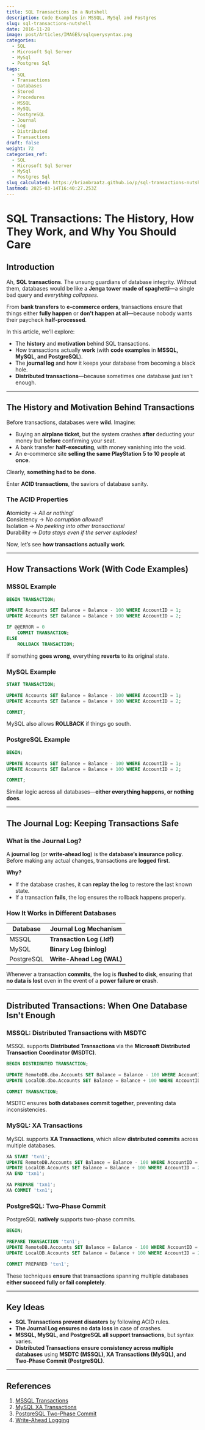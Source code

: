 ```yaml
---
title: SQL Transactions In a Nutshell
description: Code Examples in MSSQL, MySql and Postgres
slug: sql-transactions-nutshell
date: 2016-11-28
image: post/Articles/IMAGES/sqlquerysyntax.png
categories:
  - SQL
  - Microsoft Sql Server
  - MySql
  - Postgres Sql
tags:
  - SQL
  - Transactions
  - Databases
  - Stored
  - Procedures
  - MSSQL
  - MySQL
  - PostgreSQL
  - Journal
  - Log
  - Distributed
  - Transactions
draft: false
weight: 72
categories_ref:
  - SQL
  - Microsoft Sql Server
  - MySql
  - Postgres Sql
slug_calculated: https://brianbraatz.github.io/p/sql-transactions-nutshell
lastmod: 2025-03-14T16:40:27.253Z
---
```

# SQL Transactions: The History, How They Work, and Why You Should Care

## Introduction

Ah, **SQL transactions**. The unsung guardians of database integrity. Without them, databases would be like a **Jenga tower made of spaghetti**—a single bad query and *everything collapses*.

From **bank transfers** to **e-commerce orders**, transactions ensure that things either **fully happen** or **don’t happen at all**—because nobody wants their paycheck **half-processed**.

In this article, we’ll explore:

* The **history** and **motivation** behind SQL transactions.
* How transactions actually **work** (with **code examples** in **MSSQL, MySQL, and PostgreSQL**).
* The **journal log** and how it keeps your database from becoming a black hole.
* **Distributed transactions**—because sometimes one database just isn't enough.

***

## The History and Motivation Behind Transactions

Before transactions, databases were **wild**. Imagine:

* Buying an **airplane ticket**, but the system crashes **after** deducting your money but **before** confirming your seat.
* A bank transfer **half-executing**, with money vanishing into the void.
* An e-commerce site **selling the same PlayStation 5 to 10 people at once**.

Clearly, **something had to be done**.

Enter **ACID transactions**, the saviors of database sanity.

### The ACID Properties

**A**tomicity → *All or nothing!*\
**C**onsistency → *No corruption allowed!*\
**I**solation → *No peeking into other transactions!*\
**D**urability → *Data stays even if the server explodes!*

Now, let’s see **how transactions actually work**.

***

## How Transactions Work (With Code Examples)

### MSSQL Example

```sql
BEGIN TRANSACTION;

UPDATE Accounts SET Balance = Balance - 100 WHERE AccountID = 1;
UPDATE Accounts SET Balance = Balance + 100 WHERE AccountID = 2;

IF @@ERROR = 0
    COMMIT TRANSACTION;
ELSE
    ROLLBACK TRANSACTION;
```

If something **goes wrong**, everything **reverts** to its original state.

### MySQL Example

```sql
START TRANSACTION;

UPDATE Accounts SET Balance = Balance - 100 WHERE AccountID = 1;
UPDATE Accounts SET Balance = Balance + 100 WHERE AccountID = 2;

COMMIT;
```

MySQL also allows **ROLLBACK** if things go south.

### PostgreSQL Example

```sql
BEGIN;

UPDATE Accounts SET Balance = Balance - 100 WHERE AccountID = 1;
UPDATE Accounts SET Balance = Balance + 100 WHERE AccountID = 2;

COMMIT;
```

Similar logic across all databases—**either everything happens, or nothing does**.

***

## The Journal Log: Keeping Transactions Safe

### What is the Journal Log?

A **journal log** (or **write-ahead log**) is the **database’s insurance policy**. Before making any actual changes, transactions are **logged first**.

**Why?**

* If the database crashes, it can **replay the log** to restore the last known state.
* If a transaction **fails**, the log ensures the rollback happens properly.

### How It Works in Different Databases

| Database   | Journal Log Mechanism      |
| ---------- | -------------------------- |
| MSSQL      | **Transaction Log (.ldf)** |
| MySQL      | **Binary Log (binlog)**    |
| PostgreSQL | **Write-Ahead Log (WAL)**  |

Whenever a transaction **commits**, the log is **flushed to disk**, ensuring that **no data is lost** even in the event of a **power failure or crash**.

***

## Distributed Transactions: When One Database Isn't Enough

### MSSQL: Distributed Transactions with MSDTC

MSSQL supports **Distributed Transactions** via the **Microsoft Distributed Transaction Coordinator (MSDTC)**.

```sql
BEGIN DISTRIBUTED TRANSACTION;

UPDATE RemoteDB.dbo.Accounts SET Balance = Balance - 100 WHERE AccountID = 1;
UPDATE LocalDB.dbo.Accounts SET Balance = Balance + 100 WHERE AccountID = 2;

COMMIT TRANSACTION;
```

MSDTC ensures **both databases commit together**, preventing data inconsistencies.

### MySQL: XA Transactions

MySQL supports **XA Transactions**, which allow **distributed commits** across multiple databases.

```sql
XA START 'txn1';
UPDATE RemoteDB.Accounts SET Balance = Balance - 100 WHERE AccountID = 1;
UPDATE LocalDB.Accounts SET Balance = Balance + 100 WHERE AccountID = 2;
XA END 'txn1';

XA PREPARE 'txn1';
XA COMMIT 'txn1';
```

### PostgreSQL: Two-Phase Commit

PostgreSQL **natively** supports two-phase commits.

```sql
BEGIN;

PREPARE TRANSACTION 'txn1';
UPDATE RemoteDB.Accounts SET Balance = Balance - 100 WHERE AccountID = 1;
UPDATE LocalDB.Accounts SET Balance = Balance + 100 WHERE AccountID = 2;

COMMIT PREPARED 'txn1';
```

These techniques **ensure** that transactions spanning multiple databases **either succeed fully or fail completely**.

***

## Key Ideas

* **SQL Transactions prevent disasters** by following ACID rules.
* **The Journal Log ensures no data loss** in case of crashes.
* **MSSQL, MySQL, and PostgreSQL all support transactions**, but syntax varies.
* **Distributed Transactions ensure consistency across multiple databases** using **MSDTC (MSSQL), XA Transactions (MySQL), and Two-Phase Commit (PostgreSQL)**.

***

## References

1. [MSSQL Transactions](https://learn.microsoft.com/en-us/sql/t-sql/statements/transactions-transact-sql)
2. [MySQL XA Transactions](https://dev.mysql.com/doc/refman/8.0/en/xa.html)
3. [PostgreSQL Two-Phase Commit](https://www.postgresql.org/docs/current/sql-prepare-transaction.html)
4. [Write-Ahead Logging](https://en.wikipedia.org/wiki/Write-ahead_logging)
